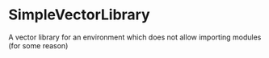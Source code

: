 # SimpleVectorLibrary
A vector library for an environment which does not allow importing modules (for some reason)
